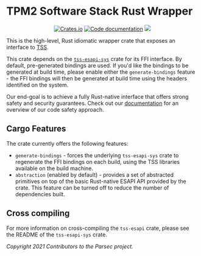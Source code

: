 # TPM2 Software Stack Rust Wrapper 

<p align="center">
  <a href="https://crates.io/crates/tss-esapi"><img alt="Crates.io" src="https://img.shields.io/crates/v/tss-esapi"></a>
  <a href="https://docs.rs/tss-esapi"><img src="https://docs.rs/tss-esapi/badge.svg" alt="Code documentation"/></a>
  <a href="https://codecov.io/gh/parallaxsecond/rust-tss-esapi"><img src="https://codecov.io/gh/parallaxsecond/rust-tss-esapi/branch/main/graph/badge.svg?token=5T7SVCHWFE"/></a>
</p>

This is the high-level, Rust idiomatic wrapper crate that exposes an interface 
to [TSS](https://github.com/tpm2-software/tpm2-tss).

This crate depends on the [`tss-esapi-sys`](../tss-esapi-sys/) crate for its
FFI interface. By default, pre-generated bindings are used. If you'd like the
bindings to be generated at build time, please enable either the 
`generate-bindings` feature - the FFI bindings will then be generated at build
time using the headers identified on the system.

Our end-goal is to achieve a fully Rust-native interface that offers strong safety and security guarantees. Check out our [documentation](https://docs.rs/tss-esapi/*/tss_esapi/#notes-on-code-safety) for an overview of our code safety approach.

## Cargo Features

The crate currently offers the following features:

* `generate-bindings` - forces the underlying `tss-esapi-sys`
  crate to regenerate the FFI bindings on each build, using the TSS
  libraries available on the build machine.
* `abstraction` (enabled by default) - provides a set of abstracted primitives
  on top of the basic Rust-native ESAPI API provided by the crate. This feature
  can be turned off to reduce the number of dependencies built.

## Cross compiling

For more information on cross-compiling the `tss-esapi` crate, please see the README of the `tss-esapi-sys` crate.

*Copyright 2021 Contributors to the Parsec project.*
